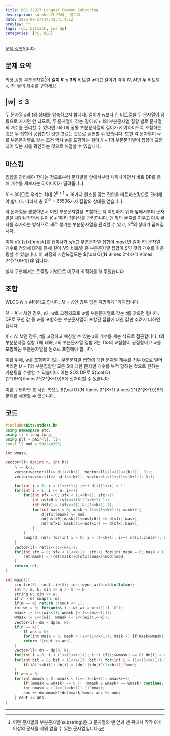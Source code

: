 ```yaml
---
title: BOJ 32927 Longest Common Substring
description: sorohue가 PS하는 블로그
date: 2025-09-27T14:42:41.451Z
preview: ""
tags: [dp, bitmask, sos dp]
categories: [PS, BOJ]
---
```


[문제 링크](https://boj.kr/32927)입니다.

## 문제 요약

최장 공통 부분문자열[^1]이 **길이 $K \le 3$의** 비트열 $w$이고 길이가 각각 $N$, $M$인 두 비트열 $s$, $t$의 쌍의 개수를 구하세요.

## $\vert w \vert \le 3$

두 문자열 $s$와 $t$의 상태를 압축하고자 합니다. 길이가 $w$보다 긴 비트열을 두 문자열이 공통으로 가지면 안 되므로, 두 문자열이 갖는 길이 $K + 1$의 부분문자열 집합 별로 문자열의 개수를 관리할 수 있다면 $s$와 $t$의 공통 부분문자열의 길이가 $K$ 이하이도록 조합하는 것은 두 집합이 공집합인 것만 고르는 것으로 실현할 수 있습니다. 또한 각 문자열이 $w$를 부분문자열로 갖는 조건 역시 $w$를 포함하는 길이 $K+1$의 부분문자열이 집합에 포함되어 있는 지를 확인하는 것으로 해결할 수 있습니다.

## 마스킹

집합을 관리해야 한다는 점으로부터 문자열을 앞에서부터 채워나가면서 비트 DP를 통해 개수를 세보자는 아이디어가 딸려옵니다.

$K \le 3$이므로 우리는 최대 $2^{K+1} = 16$가지 원소를 갖는 집합을 비트마스킹으로 관리해야 합니다. 따라서 총 $2^16 = 65536$가지 집합의 상태를 얻습니다.

각 문자열을 생성하면서 어떤 부분문자열을 포함하는 지 확인하기 위해 앞에서부터 문자열을 채워나가면서 길이 $K+1$짜리 접미사를 관리합니다. 맨 앞의 글자를 지우고 다음 글자를 추가하는 방식으로 새로 생기는 부분문자열을 관리할 수 있고, $2^4$의 상태가 곱해집니다.

이제 $d[i][sfx][mask]$를 접미사가 $sfx$고 부분문자열 집합이 $mask$인 길이 $i$의 문자열 개수로 정의해 DP를 통해 길이 $N$의 비트열 중 부분문자열 집합이 $S$인 것의 개수를 카운팅할 수 있습니다. 이 과정의 시간복잡도는 ${\cal O}(N \times 2^{K+1} \times 2^{2^{K+1}})$ 입니다.

실제 구현에서는 토글링 기법으로 메모리 최적화를 해 두었습니다.

## 조합

WLOG $N \le M$이라고 합시다. $M = K$인 경우 답은 자명하게 1가지입니다.

$N = K < M$인 경우, $s$가 $w$로 고정되므로 $w$를 부분문자열로 갖는 $t$를 찾으면 됩니다. DP로 구한 값 중 $w$를 포함하는 부분문자열이 포함된 집합에 대한 값만 추려서 더하면 됩니다.

$K < N, M$인 경우, $t$를 고정하고 매칭할 수 있는 $s$의 개수를 세는 식으로 접근합니다. $t$의 부분문자열 집합 $T$에 대해, $s$의 부분문자열 집합 $S$는 $T$와의 교집합이 공집합이고 $w$를 포함하는 부분문자열을 원소로 포함해야 합니다.

이를 위해, $w$를 포함하지 않는 부분문자열 집합에 대한 문자열 개수를 전부 0으로 밀어버리면 $U-T$의 부분집합인 모든 $S$에 대한 문자열 개수를 누적 합하는 것으로 원하는 카운팅을 수행할 수 있습니다. 이는 SOS DP로 ${\cal O}(2^{K+1}\times2^{2^{K+1}})$에 전처리할 수 있습니다.

이를 구현하면 총 시간 복잡도 ${\cal O}(N \times 2^{K+1} \times 2^{2^{K+1}})$에 문제를 해결할 수 있습니다.

## 코드

```cpp
#include<bits/stdc++.h>
using namespace std;
using ll = long long;
using pll = pair<ll, ll>;
const ll mod = 998244353;

int wmask;

vector<ll> dp(int n, int k){
	n -= k+1;
	vector<vector<ll>> d(1<<(k+1), vector<ll>(1<<(1<<(k+1)), 0));
	vector<vector<ll>> nd(1<<(k+1), vector<ll>(1<<(1<<(k+1)), 0));
	
	for(int i = 0; i < (1<<k+1); i++) d[i][1<<i] = 1;
	for(int i = 1; i <= n; i++){
		for(int sfx = 0; sfx < (1<<k+1); sfx++){
			int nsfx0 = (sfx<<1)&((1<<k+1)-1);
			int nsfx1 = (sfx<<1|1)&((1<<k+1)-1);
			for(int mask = 0; mask < (1<<(1<<k+1)); mask++){
				d[sfx][mask] %= mod;
				nd[nsfx0][mask|(1<<nsfx0)] += d[sfx][mask];
				nd[nsfx1][mask|(1<<nsfx1)] += d[sfx][mask];
			}
		}
		swap(d, nd); for(int i = 0; i < (1<<k+1); i++) nd[i].clear(), nd[i].resize((1<<(1<<(k+1))));
	}
	vector<ll> ret(1<<(1<<k+1));
	for(int sfx = 0; sfx < (1<<k+1); sfx++) for(int mask = 0; mask < (1<<(1<<k+1)); mask++){
		ret[mask] = (ret[mask]+d[sfx][mask]%mod)%mod;
	}
	return ret;
}

int main(){
	cin.tie(0); cout.tie(0); ios::sync_with_stdio(false);
	int n, m, k; cin >> n >> m >> k;
	string w; cin >> w;
	if(n > m) swap(n, m);
	if(m == k) return !(cout << 1);
	int wi = 0; for(auto& i : w) wi = wi<<1|(i-'0');
	wmask |= 1<<(wi<<1); wmask |= 1<<(wi<<1|1);
	wmask |= 1<<(wi); wmask |= 1<<(wi|(1<<k));
	vector<ll> dm = dp(m, k);
	if(n == k){
		ll ans = 0;
		for(int mask = 0; mask < (1<<(1<<k+1)); mask++) if(mask&wmask) ans = (ans+dm[mask])%mod;
		return !(cout << ans);
	}
	vector<ll> dn = dp(n, k);
	for(int i = 0; i < (1<<(1<<k+1)); i++) if((i&wmask) == 0) dn[i] = 0;
	for(int bit = 0; bit < (1<<k+1); bit++) for(int i = (1<<(1<<k+1))-1; i >= 0; i--){
		if(i&(1<<bit)) dn[i] = (dn[i]+dn[i^(1<<bit)])%mod;
	}
	ll ans = 0;
	for(int mmask = 0; mmask < (1<<(1<<k+1)); mmask++){
		if((mmask & wmask) == 0 || (mmask & wmask) == wmask) continue;
		int nmask = ((1<<(1<<k+1))-1)^mmask;
		ans += dm[mmask]*dn[nmask]%mod; ans %= mod;
	} cout << ans;
}
```

***

[^1]: 어떤 문자열의 부분문자열(substring)은 그 문자열의 맨 앞과 맨 뒤에서 각각 0개 이상의 문자를 지워 얻을 수 있는 문자열입니다.